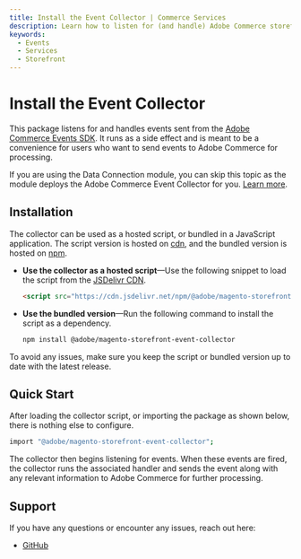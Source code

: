 ```yaml
---
title: Install the Event Collector | Commerce Services
description: Learn how to listen for (and handle) Adobe Commerce storefront events emitted by the events SDK.
keywords:
  - Events
  - Services
  - Storefront
---
```


# Install the Event Collector

This package listens for and handles events sent from the [Adobe Commerce Events SDK](../sdk/index.md). It runs as a side effect and is meant to be a convenience for users who want to send events to Adobe Commerce for processing.

<InlineAlert variant="info" slots="text"/>

If you are using the Data Connection module, you can skip this topic as the module deploys the Adobe Commerce Event Collector for you. [Learn more](https://experienceleague.adobe.com/en/docs/commerce/data-connection/fundamentals/connect-data#data-collection).

## Installation

The collector can be used as a hosted script, or bundled in a JavaScript application. The script version is hosted on [cdn](https://cdn.jsdelivr.net/npm/@adobe/magento-storefront-event-collector@1/dist/index.js), and the bundled version is hosted on [npm](https://www.npmjs.com/package/@adobe/magento-storefront-event-collector).

- **Use the collector as a hosted script**—Use the following snippet to load the script from the [JSDelivr CDN](https://www.jsdelivr.com/).

  ```html
  <script src="https://cdn.jsdelivr.net/npm/@adobe/magento-storefront-event-collector@1/dist/index.js"></script>
  ```

- **Use the bundled version**—Run the following command to install the script as a dependency.

  ```bash
  npm install @adobe/magento-storefront-event-collector
  ```

<InlineAlert variant="info" slots="text"/>

To avoid any issues, make sure you keep the script or bundled version up to date with the latest release.

## Quick Start

After loading the collector script, or importing the package as shown below, there is nothing else to configure.

```bash
import "@adobe/magento-storefront-event-collector";
```

The collector then begins listening for events. When these events are fired, the collector runs the associated handler and sends the event along with any relevant information to Adobe Commerce for further processing.

## Support

If you have any questions or encounter any issues, reach out here:

- [GitHub](https://github.com/adobe/commerce-events)
